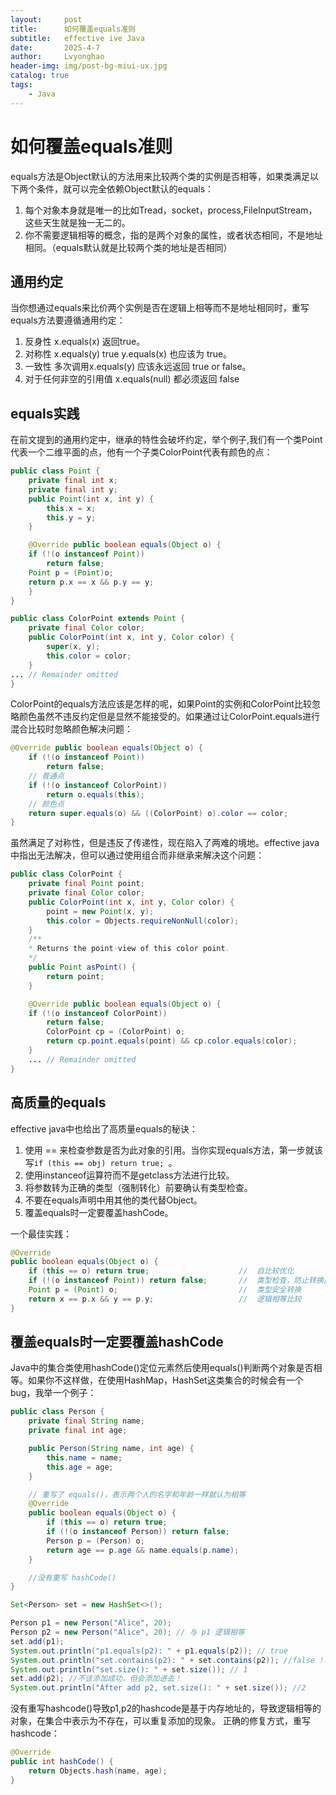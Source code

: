```yaml
---
layout:     post
title:      如何覆盖equals准则
subtitle:   effective ive Java
date:       2025-4-7
author:     Lvyonghao
header-img: img/post-bg-miui-ux.jpg
catalog: true
tags:
    - Java
---
```

# 如何覆盖equals准则
equals方法是Object默认的方法用来比较两个类的实例是否相等，如果类满足以下两个条件，就可以完全依赖Object默认的equals：
1. 每个对象本身就是唯一的比如Tread，socket，process,FileInputStream，这些天生就是独一无二的。
2. 你不需要逻辑相等的概念，指的是两个对象的属性，或者状态相同，不是地址相同。（equals默认就是比较两个类的地址是否相同）

## 通用约定
当你想通过equals来比价两个实例是否在逻辑上相等而不是地址相同时，重写equals方法要遵循通用约定：
1. 反身性 x.equals(x) 返回true。
2. 对称性 x.equals(y) true y.equals(x) 也应该为 true。
3. 一致性 多次调用x.equals(y) 应该永远返回 true or false。
4. 对于任何非空的引用值 x.equals(null) 都必须返回 false

## equals实践
在前文提到的通用约定中，继承的特性会破坏约定，举个例子,我们有一个类Point代表一个二维平面的点，他有一个子类ColorPoint代表有颜色的点：
```java
public class Point {
    private final int x;
    private final int y;
    public Point(int x, int y) {
        this.x = x;
        this.y = y;
    }

    @Override public boolean equals(Object o) {
    if (!(o instanceof Point))
        return false;   
    Point p = (Point)o;
    return p.x == x && p.y == y;
    }
}

public class ColorPoint extends Point {
    private final Color color;
    public ColorPoint(int x, int y, Color color) {
        super(x, y);
        this.color = color;
    }
... // Remainder omitted
}
```
ColorPoint的equals方法应该是怎样的呢，如果Point的实例和ColorPoint比较忽略颜色虽然不违反约定但是显然不能接受的。如果通过让ColorPoint.equals进行混合比较时忽略颜色解决问题：

```java
@Override public boolean equals(Object o) {
    if (!(o instanceof Point))
        return false;
    // 普通点
    if (!(o instanceof ColorPoint))
        return o.equals(this);
    // 颜色点
    return super.equals(o) && ((ColorPoint) o).color == color;
}
```

虽然满足了对称性，但是违反了传递性，现在陷入了两难的境地。effective java中指出无法解决，但可以通过使用组合而非继承来解决这个问题：
```java
public class ColorPoint {
    private final Point point;
    private final Color color;
    public ColorPoint(int x, int y, Color color) {
        point = new Point(x, y);
        this.color = Objects.requireNonNull(color);
    }
    /**
    * Returns the point-view of this color point.
    */
    public Point asPoint() {
        return point;
    }

    @Override public boolean equals(Object o) {
    if (!(o instanceof ColorPoint))
        return false;
        ColorPoint cp = (ColorPoint) o;
        return cp.point.equals(point) && cp.color.equals(color);
    }
    ... // Remainder omitted
}
```
## 高质量的equals
effective java中也给出了高质量equals的秘诀：
1. 使用 == 来检查参数是否为此对象的引用。当你实现equals方法，第一步就该写`if (this == obj) return true;
`。
2. 使用instanceof运算符而不是getclass方法进行比较。
3. 将参数转为正确的类型（强制转化）前要确认有类型检查。
4. 不要在equals声明中用其他的类代替Object。
5. 覆盖equals时一定要覆盖hashCode。

一个最佳实践：
```java
@Override
public boolean equals(Object o) {
    if (this == o) return true;                    //  自比较优化
    if (!(o instanceof Point)) return false;       //  类型检查，防止转换出错
    Point p = (Point) o;                           //  类型安全转换
    return x == p.x && y == p.y;                   //  逻辑相等比较
}

```

## 覆盖equals时一定要覆盖hashCode
Java中的集合类使用hashCode()定位元素然后使用equals()判断两个对象是否相等。如果你不这样做，在使用HashMap，HashSet这类集合的时候会有一个bug，我举一个例子：
```java
public class Person {
    private final String name;
    private final int age;

    public Person(String name, int age) {
        this.name = name;
        this.age = age;
    }

    // 重写了 equals()，表示两个人的名字和年龄一样就认为相等
    @Override
    public boolean equals(Object o) {
        if (this == o) return true;
        if (!(o instanceof Person)) return false;
        Person p = (Person) o;
        return age == p.age && name.equals(p.name);
    }

    //没有重写 hashCode()
}

Set<Person> set = new HashSet<>();

Person p1 = new Person("Alice", 20);
Person p2 = new Person("Alice", 20); // 与 p1 逻辑相等
set.add(p1);
System.out.println("p1.equals(p2): " + p1.equals(p2)); // true
System.out.println("set.contains(p2): " + set.contains(p2)); //false !!
System.out.println("set.size(): " + set.size()); // 1
set.add(p2); //不该添加成功，但会添加进去！
System.out.println("After add p2, set.size(): " + set.size()); //2
```
没有重写hashcode()导致p1,p2的hashcode是基于内存地址的，导致逻辑相等的对象，在集合中表示为不存在，可以重复添加的现象。
正确的修复方式，重写hashcode：
```java
@Override
public int hashCode() {
    return Objects.hash(name, age);
}
```